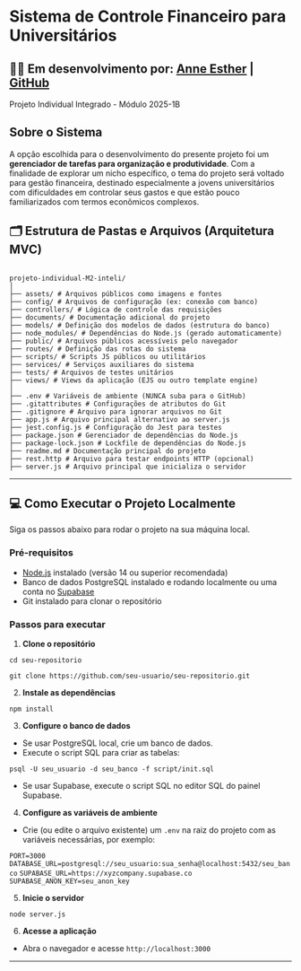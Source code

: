 # Sistema de Controle Financeiro para Universitários 
## 👩‍💻 Em desenvolvimento por: [Anne Esther](https://www.linkedin.com/in/anneestherlf/) | [GitHub](https://github.com/anneestherlf)
Projeto Individual Integrado - Módulo 2025-1B


##  Sobre o Sistema
A opção escolhida para o desenvolvimento do presente projeto foi um **gerenciador de tarefas para organização e produtividade**. Com a finalidade de explorar um nicho específico, o tema do projeto será voltado para gestão financeira, destinado especialmente a jovens universitários com dificuldades em controlar seus gastos e que estão pouco familiarizados com termos econômicos complexos.

## 🗂️ Estrutura de Pastas e Arquivos (Arquitetura MVC)

```

projeto-individual-M2-inteli/
│
├── assets/ # Arquivos públicos como imagens e fontes
├── config/ # Arquivos de configuração (ex: conexão com banco)
├── controllers/ # Lógica de controle das requisições
├── documents/ # Documentação adicional do projeto
├── models/ # Definição dos modelos de dados (estrutura do banco)
├── node_modules/ # Dependências do Node.js (gerado automaticamente)
├── public/ # Arquivos públicos acessíveis pelo navegador
├── routes/ # Definição das rotas do sistema
├── scripts/ # Scripts JS públicos ou utilitários
├── services/ # Serviços auxiliares do sistema
├── tests/ # Arquivos de testes unitários
├── views/ # Views da aplicação (EJS ou outro template engine)
│
├── .env # Variáveis de ambiente (NUNCA suba para o GitHub)
├── .gitattributes # Configurações de atributos do Git
├── .gitignore # Arquivo para ignorar arquivos no Git
├── app.js # Arquivo principal alternativo ao server.js
├── jest.config.js # Configuração do Jest para testes
├── package.json # Gerenciador de dependências do Node.js
├── package-lock.json # Lockfile de dependências do Node.js
├── readme.md # Documentação principal do projeto
├── rest.http # Arquivo para testar endpoints HTTP (opcional)
├── server.js # Arquivo principal que inicializa o servidor

```


---

## 💻 Como Executar o Projeto Localmente

Siga os passos abaixo para rodar o projeto na sua máquina local.

### Pré-requisitos

- [Node.js](https://nodejs.org/) instalado (versão 14 ou superior recomendada)
- Banco de dados PostgreSQL instalado e rodando localmente ou uma conta no [Supabase](https://supabase.com/)
- Git instalado para clonar o repositório

### Passos para executar

1. **Clone o repositório**

``cd seu-repositorio``

``git clone https://github.com/seu-usuario/seu-repositorio.git ``


2. **Instale as dependências**

``npm install``


3. **Configure o banco de dados**

- Se usar PostgreSQL local, crie um banco de dados.
- Execute o script SQL para criar as tabelas:

``psql -U seu_usuario -d seu_banco -f script/init.sql``


- Se usar Supabase, execute o script SQL no editor SQL do painel Supabase.

4. **Configure as variáveis de ambiente**

- Crie (ou edite o arquivo existente) um `.env` na raiz do projeto com as variáveis necessárias, por exemplo:

``PORT=3000``
``DATABASE_URL=postgresql://seu_usuario:sua_senha@localhost:5432/seu_banco``
``SUPABASE_URL=https://xyzcompany.supabase.co``
``SUPABASE_ANON_KEY=seu_anon_key``

5. **Inicie o servidor**

``node server.js``

6. **Acesse a aplicação**

- Abra o navegador e acesse `http://localhost:3000`

---
